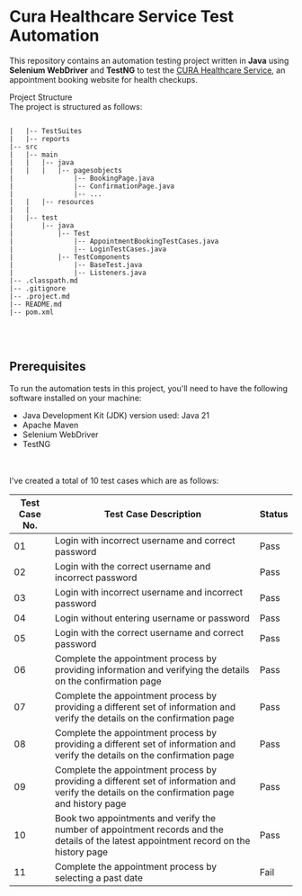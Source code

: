 # Cura Healthcare Service Test Automation 

This repository contains an automation testing project written in **Java** using **Selenium WebDriver** and **TestNG** to test the [CURA Healthcare Service](https://katalon-demo-cura.herokuapp.com/), an appointment booking website for health checkups.

Project Structure<br>
The project is structured as follows:

```

|   |-- TestSuites
|   |-- reports
|-- src
|   |-- main
|   |   |-- java
|   |   |   |-- pagesobjects
|               |-- BookingPage.java
|               |-- ConfirmationPage.java
|               |-- ...
|   |   |-- resources
|   |
|   |-- test
|       |-- java
|           |-- Test
|               |-- AppointmentBookingTestCases.java
|               |-- LoginTestCases.java
|           |-- TestComponents
|               |-- BaseTest.java
|               |-- Listeners.java
|-- .classpath.md
|-- .gitignore
|-- .project.md
|-- README.md
|-- pom.xml

```

<br><br>
## Prerequisites
To run the automation tests in this project, you'll need to have the following software installed on your machine:

- Java Development Kit (JDK)  version used: Java 21
- Apache Maven
- Selenium WebDriver
- TestNG


<br><br>
I've created a total of 10 test cases which are as follows:

| Test Case No. | Test Case Description  | Status |
| ------------- | --------------------- | ------ |
| 01 | Login with incorrect username and correct password | Pass |
| 02 | Login with the correct username and incorrect password |Pass |
| 03 | Login with incorrect username and incorrect password | Pass |
| 04 | Login without entering username or password | Pass |
| 05 | Login with the correct username and correct password | Pass |
| 06 | Complete the appointment process by providing information and verifying the details on the confirmation page | Pass |
| 07 | Complete the appointment process by providing a different set of information and verify the details on the confirmation page | Pass |
| 08 | Complete the appointment process by providing a different set of information and verify the details on the confirmation page | Pass |
| 09 | Complete the appointment process by providing a different set of information and verify the details on the confirmation page and history page | Pass|
| 10 | Book two appointments and verify the number of appointment records and the details of the latest appointment record on the history page | Pass |
| 11 | Complete the appointment process by selecting a past date | Fail |

